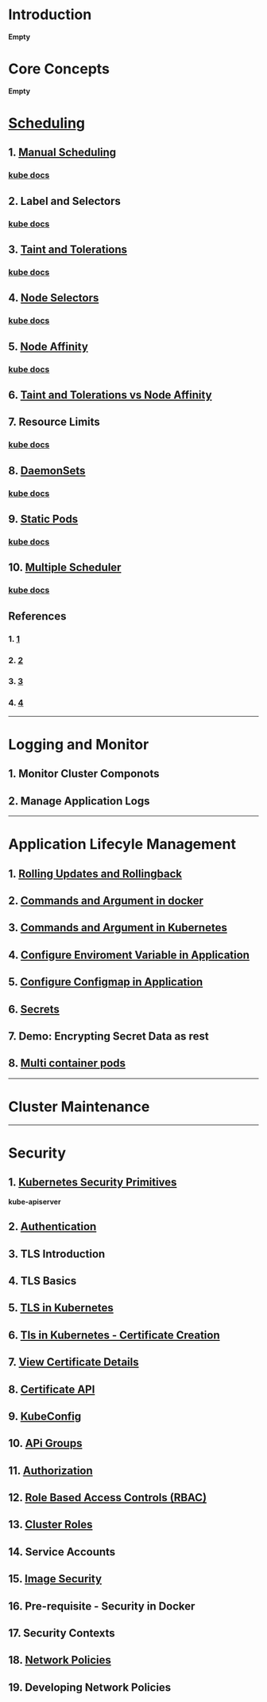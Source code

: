 # Introduction

**Empty**

# Core Concepts

**Empty**

# [Scheduling](https://kubernetes.io/docs/concepts/scheduling-eviction/assign-pod-node/#node-affinity)
## 1. [Manual Scheduling](https://drive.google.com/file/d/13n2ZLLB2fLlSd7PfJkXp7DDnNdZteYfm/view?usp=sharing)
### [kube docs]()
   
## 2. Label and Selectors
### [kube docs](https://kubernetes.io/docs/concepts/overview/working-with-objects/labels/)

## 3. [Taint and Tolerations](https://drive.google.com/file/d/1SHwIZ1mqwqc_iGze2SwB5_P3ZqjpWMa1/view?usp=sharing)
### [kube docs](https://kubernetes.io/docs/concepts/scheduling-eviction/taint-and-toleration/)

## 4. [Node Selectors](https://drive.google.com/file/d/1SHwIZ1mqwqc_iGze2SwB5_P3ZqjpWMa1/view?usp=sharing)
### [kube docs](https://kubernetes.io/docs/tasks/configure-pod-container/assign-pods-nodes/)

## 5. [Node Affinity](https://drive.google.com/file/d/1SHwIZ1mqwqc_iGze2SwB5_P3ZqjpWMa1/view?usp=sharing)
### [kube docs](https://kubernetes.io/docs/tasks/configure-pod-container/assign-pods-nodes-using-node-affinity/)

## 6. [Taint and Tolerations vs Node Affinity](https://drive.google.com/file/d/1SHwIZ1mqwqc_iGze2SwB5_P3ZqjpWMa1/view?usp=sharing)

## 7. Resource Limits
### [kube docs](https://kubernetes.io/docs/concepts/configuration/manage-resources-containers/)

## 8. [DaemonSets](https://drive.google.com/file/d/13n2ZLLB2fLlSd7PfJkXp7DDnNdZteYfm/view?usp=sharing) 
### [kube docs](https://kubernetes.io/docs/concepts/workloads/controllers/daemonset/)

## 9. [Static Pods](https://drive.google.com/file/d/1Jr2H8GMYHhVcl67HnKLNOgJB5pPctVHL/view?usp=sharing)
### [kube docs](https://kubernetes.io/docs/tasks/configure-pod-container/static-pod/)

## 10. [Multiple Scheduler](https://drive.google.com/file/d/13n2ZLLB2fLlSd7PfJkXp7DDnNdZteYfm/view?usp=sharing)
### [kube docs](https://kubernetes.io/docs/tasks/extend-kubernetes/configure-multiple-schedulers/)

## References
### 1. [1](https://github.com/kubernetes/community/blob/master/contributors/devel/sig-scheduling/scheduling_code_hierarchy_overview.md)
### 2. [2](https://kubernetes.io/blog/2017/03/advanced-scheduling-in-kubernetes/)
### 3. [3](https://jvns.ca/blog/2017/07/27/how-does-the-kubernetes-scheduler-work/)
### 4. [4](https://stackoverflow.com/questions/28857993/how-does-kubernetes-scheduler-work)
---
# Logging and Monitor
## 1. Monitor Cluster Componots

## 2. Manage Application Logs
---
# Application Lifecyle Management

## 1. [Rolling Updates and Rollingback](https://drive.google.com/file/d/1UMwbtrLFWDJejj4T21PdHmb6XR-3SzJD/view?usp=sharing)

## 2. [Commands and Argument in docker](https://drive.google.com/file/d/1UMwbtrLFWDJejj4T21PdHmb6XR-3SzJD/view?usp=sharing)

## 3. [Commands and Argument in Kubernetes](https://drive.google.com/file/d/1UMwbtrLFWDJejj4T21PdHmb6XR-3SzJD/view?usp=sharing)

## 4. [Configure Enviroment Variable in Application](https://drive.google.com/file/d/1UMwbtrLFWDJejj4T21PdHmb6XR-3SzJD/view?usp=sharing)

## 5. [Configure Configmap in Application](https://drive.google.com/file/d/1UMwbtrLFWDJejj4T21PdHmb6XR-3SzJD/view?usp=sharing)

## 6. [Secrets](https://drive.google.com/file/d/1UMwbtrLFWDJejj4T21PdHmb6XR-3SzJD/view?usp=sharing)

## 7. Demo: Encrypting Secret Data as rest

## 8. [Multi container pods](https://drive.google.com/file/d/1UMwbtrLFWDJejj4T21PdHmb6XR-3SzJD/view?usp=sharing)
---
# Cluster Maintenance
---
# Security
## 1. [Kubernetes Security Primitives](https://drive.google.com/file/d/1MTWGy5LuJJL0qyq-S-kl5K5M-wD3gML3/view?usp=sharing)
**kube-apiserver**

## 2. [Authentication](https://drive.google.com/file/d/1MTWGy5LuJJL0qyq-S-kl5K5M-wD3gML3/view?usp=sharing)

## 3. TLS Introduction

## 4. TLS Basics

## 5. [TLS in Kubernetes](https://drive.google.com/file/d/1MTWGy5LuJJL0qyq-S-kl5K5M-wD3gML3/view?usp=sharing)

## 6. [Tls in Kubernetes - Certificate Creation](https://drive.google.com/file/d/1MTWGy5LuJJL0qyq-S-kl5K5M-wD3gML3/view?usp=sharing)

## 7. [View Certificate Details](https://drive.google.com/file/d/1MTWGy5LuJJL0qyq-S-kl5K5M-wD3gML3/view?usp=sharing)

## 8. [Certificate API](https://drive.google.com/file/d/1MTWGy5LuJJL0qyq-S-kl5K5M-wD3gML3/view?usp=sharing)

## 9. [KubeConfig](https://drive.google.com/file/d/1MTWGy5LuJJL0qyq-S-kl5K5M-wD3gML3/view?usp=sharing)

## 10. [APi Groups](https://drive.google.com/file/d/1MTWGy5LuJJL0qyq-S-kl5K5M-wD3gML3/view?usp=sharing)

## 11. [Authorization](https://drive.google.com/file/d/1MTWGy5LuJJL0qyq-S-kl5K5M-wD3gML3/view?usp=sharing)
   
## 12. [Role Based Access Controls (RBAC)](https://drive.google.com/file/d/1MTWGy5LuJJL0qyq-S-kl5K5M-wD3gML3/view?usp=sharing)

## 13. [Cluster Roles](https://drive.google.com/file/d/1MTWGy5LuJJL0qyq-S-kl5K5M-wD3gML3/view?usp=sharing)

## 14. Service Accounts

## 15. [Image Security](https://drive.google.com/file/d/1MTWGy5LuJJL0qyq-S-kl5K5M-wD3gML3/view?usp=sharing)

## 16. Pre-requisite - Security in Docker

## 17. Security Contexts

## 18. [Network Policies](https://drive.google.com/file/d/1MUaRwsniR5WUSOO0mL31GfwZ1yKQ7F67/view?usp=sharing)

## 19. Developing Network Policies
